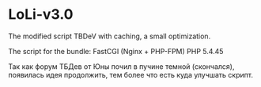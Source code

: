 # LoLi-v3.0
The modified script TBDeV with caching, a small optimization.

The script for the bundle:
FastCGI (Nginx + PHP-FPM) PHP 5.4.45

Так как форум ТБДев от Юны почил в пучине темной (скончался), появилась идея продолжить, тем более что есть куда улучшать скрипт.
